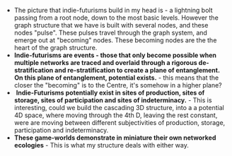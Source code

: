 - The picture that indie-futurisms build in my head is - a lightning bolt passing from a root node, down to the most basic levels. However the graph structure that we have is built with several nodes, and these nodes "pulse". These pulses travel through the graph system, and emerge out at "becoming" nodes. These becoming nodes are the the heart of the graph structure. 
- **Indie-futurisms are events - those that only become possible when multiple networks are traced and overlaid through a rigorous de-stratification and re-stratification to create a plane of entanglement. On this plane of entanglement, potential exists.** - this means that the closer the "becoming" is to the Centre, it's somehow in a higher plane? 
-  **Indie-Futurisms potentially exist in sites of production, sites of storage, sites of participation and sites of indeterminacy.** - This is interesting, could we build the cascading 3D structure, into a a potential 4D space, where moving through the 4th D, leaving the rest constant, were are moving between different subjectivities of production, storage, participation and indeterminacy. 
- **These game-worlds demonstrate in miniature their own networked ecologies** - This is what my structure deals with either way.